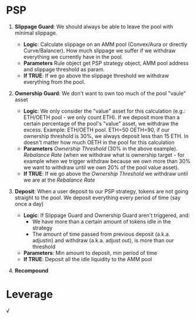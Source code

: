 # PSP

1. **Slippage Guard**: We should always be able to leave the pool with minimal slippage.
    - **Logic**: Calculate slippage on an AMM pool (Convex/Aura or directly Curve/Balancer). How much slippage we suffer if we withdraw everything we currently have in the pool. 
    - **Parameters** Rule object get PSP strategy object, AMM pool address and slippage threshold as param. 
    - **If TRUE**: If we go above the slippage threshold we withdraw everything from the pool.

2. **Ownership Guard**: We don't want to own too much of the pool "vaule" asset
    - **Logic**: We only consider the "value" asset for this calculation (e.g.: ETH/OETH pool - we only count ETH). If we deposit more than a certain percentage of the pool's "value" asset, we withdraw the excess. Example: ETH/OETH pool. ETH=50 OETH=90, if our ownership threshold is 30%, we always deposit less than 15 ETH. In doesn't matter how much OETH in the pool for this calculation
     - **Parameters** _Ownership Threshold_ (30% in the above example). _Rebalance Rate_ (when we withdraw what is ownership target - for example when we trigger withdraw because we own more than 30% we want to withdraw until we own 20% of the pool value asset).
    - **If TRUE**: If we go above the _Ownership Threshold_ we withdraw until we are at the _Rebalance Rate_

3. **Deposit**: When a user deposit to our PSP strategy, tokens are not going straight to the pool. We deposit everything every period of time (say once a day)
     - **Logic**: If Slippage Guard and Ownership Guard aren't triggered, and:
        - We have more than a certain amount of tokens idle in the strategy
        - The amount of time passed from previous deposit (a.k.a. adjustin) and withdraw (a.k.a. adjust out), is more than our threshold
     - **Parameters**: Min amount to deposit, min period of time
    - **If TRUE**: Deposit all the idle liquidity to the AMM pool
    
3. **Recompound**


# Leverage

√